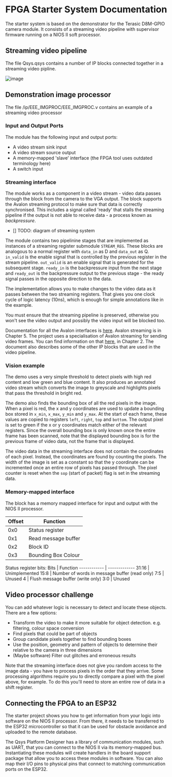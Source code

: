 # FPGA Starter System Documentation

The starter system is based on the demonstrator for the Terasic D8M-GPIO camera module. It consists of a streaming video pipeline with supervisor firmware running on a NIOS II soft processor. 

 ## Streaming video pipeline
  The file Qsys.qsys contains a number of IP blocks connected together in a streaming video pipline.
  
  ![image](https://user-images.githubusercontent.com/4660308/118411031-8cdd7d80-b68a-11eb-8ab2-9c43b0dc87aa.png)


## Demonstration image processor
  The file /ip/EEE_IMGPROC/EEE_IMGPROC.v contains an example of a streaming video processor
  
   ### Input and Output Ports
   The module has the following input and output ports:
   - A video stream sink input
   - A video stream source output
   - A memory-mapped 'slave' interface (the FPGA tool uses outdated terminology here)
   - A switch input

### Streaming interface
  The module works as a component in a video stream - video data passes through the block from the camera to the VGA output. The block supports the Avalon streaming protocol to make sure that data is correctly synchronised. This includes a signal called 'ready' that stalls the streaming pipeline if the output is not able to receive data - a process known as *backpressure*.
  
  - [] TODO: diagram of streaming system
  
  The module contains two pipelinine stages that are implemented as instances of a streaming register submodule `STREAM_REG`. These blocks are analogous to a normal register with `data_in` as D and `data_out` as Q. `in_valid` is the enable signal that is controlled by the previous register in the stream pipeline. `out_valid` is an enable signal that is generated for the subsequent stage. `ready_in` is the backpressure input from the next stage and `ready_out` is the backpressure output to the previous stage - the ready signal passes in the opposite direction to the data.
  
  The implementation allows you to make changes to the video data as it passes between the two streaming registers. That gives you one clock cycle of logic latency (10ns), which is enough for simple annotations like in the example.
  
  You must ensure that the streaming pipeline is preserved, otherwise you won't see the video output and possibly the video input will be blocked too.
  
  Documentation for all the Avalon interfaces is [here](https://www.intel.com/content/www/us/en/programmable/documentation/nik1412467993397.html). Avalon streaming is in Chapter 5.
  The project uses a specialisation of Avalon streaming for sending video frames. You can find information on that [here](https://www.intel.com/content/dam/www/programmable/us/en/pdfs/literature/ug/ug_vip.pdf), in Chapter 2. The document also describes some of the other IP blocks that are used in the video pipeline.
  
  ### Vision example
  The demo uses a very simple threshold to detect pixels with high red content and low green and blue content. It also produces an annotated video stream which converts the image to greyscale and highlights pixels that pass the threshold in bright red.
  
  The demo also finds the bounding box of all the red pixels in the image. When a pixel is red, the x and y coordinates are used to update a bounding box stored in `x_min`, `x_max`, `y_min` and `y_max`. At the start of each frame, these values are copied to registers `left`, `right`, `top` and `bottom`. The output pixel is set to green if the x or y coordinates match either of the relevant registers. Since the overall bounding box is only known once the entire frame has been scanned, note that the displayed bounding box is for the previous frame of video data, not the frame that is displayed.
  
  The video data in the streaming interface does not contain the coordinates of each pixel. Instead, the coordinates are found by counting the pixels. The width of the image is set as a constant so that the y coordinate can be incremented once an entire row of pixels has passed through. The pixel counter is reset when the `sop` (start of packet) flag is set in the streaming data.
  
  ### Memory-mapped interface
  The block has a memory mapped interface for input and output with the NIOS II processor.
  
  Offset | Function
------------ | -------------
0x0 | Status register
0x1 | Read message buffer
0x2 | Block ID
0x3 | Bounding Box Colour

 Status register bits:
 Bits | Function
------------ | -------------
31:16 | Unimplemented
15:8 | Number of words in message buffer (read only)
7:5 | Unused
4 | Flush message buffer (write only)
3:0 | Unused
  
 ## Video processor challenge
  You can add whatever logic is necessary to detect and locate these objects. There are a few options:
 - Transform the video to make it more suitable for object detection. e.g. filtering, colour space conversion
 - Find pixels that could be part of objects
 - Group candidate pixels together to find bounding boxes
 - Use the position, geometry and pattern of objects to determine their relative to the camera in three dimensions
 - (Maybe software) Filter out glitches and erroneous results

  Note that the streaming interface does not give you random access to the image data - you have to process pixels in the order that they arrive. Some processing algorithms require you to directly compare a pixel with the pixel above, for example. To do this you'll need to store an entire row of data in a shift register.
 
## Connecting the FPGA to an ESP32

 The starter project shows you how to get information from your logic into software on the NIOS II processor. From there, it needs to be transferred to the ESP32 microcontroller so that it can be used for obstacle avoidance and uploaded to the remote database.
 
 The Qsys Platform Designer has a library of communication modules, such as UART, that you can connect to the NIOS II via its memory-mapped bus. Instantiating these modules will create handlers in the board support package that allow you to access these modules in software. You can also map their I/O pins to physical pins that connect to matching communication ports on the ESP32.
 
